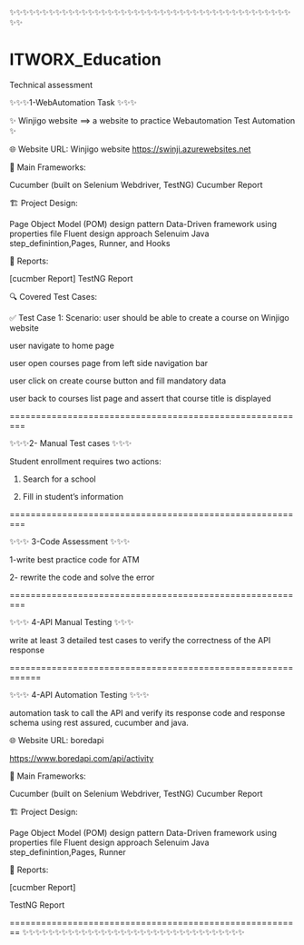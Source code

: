 ✨✨✨✨✨✨✨✨✨✨✨✨✨✨✨✨✨✨✨✨✨✨✨✨✨✨✨✨✨✨✨✨✨✨✨✨✨✨✨✨✨✨✨✨✨
# ITWORX_Education
Technical assessment

✨✨✨1-WebAutomation Task ✨✨✨

✨ Winjigo website ==> a website to practice Webautomation Test Automation ✨

🌐 Website URL: Winjigo website
https://swinji.azurewebsites.net

📝 Main Frameworks:

Cucumber (built on Selenium Webdriver, TestNG)
Cucumber Report

🏗️ Project Design:

Page Object Model (POM) design pattern
Data-Driven framework using properties file
Fluent design approach
Selenuim Java
step_definintion,Pages, Runner, and Hooks

📄 Reports:

[cucmber Report]
TestNG Report

🔍️ Covered Test Cases:

✅ Test Case 1: Scenario: user should be able to create a course on Winjigo website


  user navigate to home page
  
  user open courses page from left side navigation bar
  
  user click on create course button and fill mandatory data
  
 user back to courses list page and assert that course title is displayed

 =========================================================
 
✨✨✨2- Manual Test cases ✨✨✨

Student enrollment requires two actions:

1)	Search for a school
   
3)	Fill in student’s information
   
  =========================================================

✨✨✨ 3-Code Assessment ✨✨✨

1-write best practice code for ATM

2- rewrite the code and solve the error

  =========================================================
 
✨✨✨ 4-API Manual Testing ✨✨✨

   write at least 3 detailed test cases to verify the correctness of the API response
   
============================================================

  ✨✨✨ 4-API Automation Testing ✨✨✨
  
automation task to call the API and verify its response code and response schema using rest assured, cucumber and java.

🌐 Website URL: boredapi

https://www.boredapi.com/api/activity 

📝 Main Frameworks:

Cucumber (built on Selenium Webdriver, TestNG)
Cucumber Report

🏗️ Project Design:

Page Object Model (POM) design pattern
Data-Driven framework using properties file
Fluent design approach
Selenuim Java
step_definintion,Pages, Runner

📄 Reports:

[cucmber Report]

TestNG Report

========================================================
 ✨✨✨✨✨✨✨✨✨✨✨✨✨✨✨✨✨✨✨✨✨✨✨✨✨✨✨✨✨✨✨✨✨✨
 
